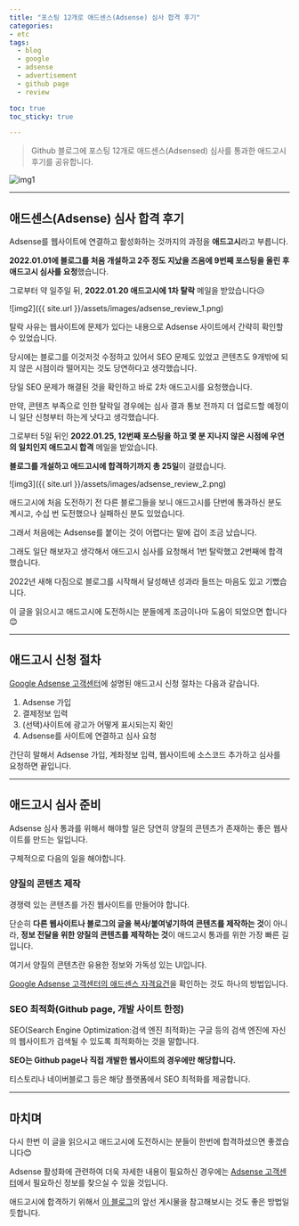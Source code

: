 ```yaml
---
title: "포스팅 12개로 애드센스(Adsense) 심사 합격 후기"
categories:
- etc
tags:
  - blog
  - google
  - adsense
  - advertisement
  - github page
  - review

toc: true
toc_sticky: true

---
```



> Github 블로그에 포스팅 12개로 애드센스(Adsensed) 심사를 통과한 애드고시 후기를 공유합니다.

![img1](https://upload.wikimedia.org/wikipedia/commons/9/97/Google_Adsense_logo.png)



----------



## 애드센스(Adsense) 심사 합격 후기

Adsense를 웹사이트에 연결하고 활성화하는 것까지의 과정을 **애드고시**라고 부릅니다.

**2022.01.01에 블로그를 처음 개설하고 2주 정도 지났을 즈음에 9번째 포스팅을 올린 후 애드고시 심사를 요청**했습니다.

그로부터 약 일주일 뒤, **2022.01.20 애드고시에 1차 탈락** 메일을 받았습니다😥

![img2]({{ site.url }}/assets/images/adsense_review_1.png)

탈락 사유는 웹사이트에 문제가 있다는 내용으로 Adsense 사이트에서 간략히 확인할 수 있었습니다.

당시에는 블로그를 이것저것 수정하고 있어서 SEO 문제도 있었고 콘텐츠도 9개밖에 되지 않은 시점이라 떨어지는 것도 당연하다고 생각했습니다.

당일 SEO 문제가 해결된 것을 확인하고 바로 2차 애드고시를 요청했습니다.

만약, 콘텐츠 부족으로 인한 탈락일 경우에는 심사 결과 통보 전까지 더 업로드할 예정이니 일단 신청부터 하는게 낫다고 생각했습니다.

그로부터 5일 뒤인 **2022.01.25, 12번째 포스팅을 하고 몇 분 지나지 않은 시점에 우연의 일치인지 애드고시 합격** 메일을 받았습니다.

**블로그를 개설하고 애드고시에 합격하기까지 총 25일**이 걸렸습니다.

![img3]({{ site.url }}/assets/images/adsense_review_2.png)

애드고시에 처음 도전하기 전 다른 블로그들을 보니 애드고시를 단번에 통과하신 분도 계시고, 수십 번 도전했으나 실패하신 분도 있었습니다.

그래서 처음에는 Adsense를 붙이는 것이 어렵다는 말에 겁이 조금 났습니다.

그래도 일단 해보자고 생각해서 애드고시 심사를 요청해서 1번 탈락했고 2번째에 합격했습니다.

2022년 새해 다짐으로 블로그를 시작해서 달성해낸 성과라 들뜨는 마음도 있고 기뻤습니다.

이 글을 읽으시고 애드고시에 도전하시는 분들에게 조금이나마 도움이 되었으면 합니다😊



----------



## 애드고시 신청 절차

[Google Adsense 고객센터](https://support.google.com/adsense/answer/10162?hl=ko&ref_topic=1250103&visit_id=637790650706750608-1018514091&rd=1)에 설명된 애드고시 신청 절차는 다음과 같습니다.

1. Adsense 가입
2. 결제정보 입력
3. (선택)사이트에 광고가 어떻게 표시되는지 확인
4. Adsense를 사이트에 연결하고 심사 요청

간단히 말해서 Adsense 가입, 계좌정보 입력, 웹사이트에 소스코드 추가하고 심사를 요청하면 끝입니다.



----------



## 애드고시 심사 준비

Adsense 심사 통과를 위해서 해야할 일은 당연히 양질의 콘텐츠가 존재하는 좋은 웹사이트를 만드는 일입니다.

구체적으로 다음의 일을 해야합니다.



### 양질의 콘텐츠 제작

경쟁력 있는 콘텐츠를 가진 웹사이트를 만들어야 합니다. 

단순히 **다른 웹사이트나 블로그의 글을 복사/붙여넣기하여 콘텐츠를 제작하는 것**이 아니라, **정보 전달을 위한 양질의 콘텐츠를 제작하는 것**이 애드고시 통과를 위한 가장 빠른 길입니다.

여기서 양질의 콘텐츠란 유용한 정보와 가독성 있는 UI입니다.

[Google Adsense 고객센터의 애드센스 자격요건](https://support.google.com/adsense/answer/7299563?hl=ko&ref_topic=1319756&visit_id=637790650706750608-1018514091&rd=1)을 확인하는 것도 하나의 방법입니다.



### SEO 최적화(Github page, 개발 사이트 한정)

SEO(Search Engine Optimization:검색 엔진 최적화)는 구글 등의 검색 엔진에 자신의 웹사이트가 검색될 수 있도록 최적화하는 것을 말합니다.

**SEO는 Github page나 직접 개발한 웹사이트의 경우에만 해당합니다.**

티스토리나 네이버블로그 등은 해당 플랫폼에서 SEO 최적화를 제공합니다.



----------



## 마치며

다시 한번 이 글을 읽으시고 애드고시에 도전하시는 분들이 한번에 합격하셨으면 좋겠습니다😊

Adsense 활성화에 관련하여 더욱 자세한 내용이 필요하신 경우에는 [Adsense 고객센터](https://support.google.com/adsense)에서 필요하신 정보를 찾으실 수 있을 것입니다.

애드고시에 합격하기 위해서 [이 블로그](https://sianux1209.github.io)의 앞선 게시물을 참고해보시는 것도 좋은 방법일 듯합니다.